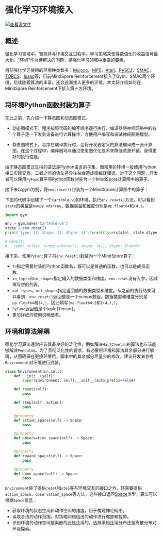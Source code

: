 # 强化学习环境接入

[![查看源文件](https://mindspore-website.obs.cn-north-4.myhuaweicloud.com/website-images/master/resource/_static/logo_source.png)](https://gitee.com/mindspore/docs/blob/master/docs/reinforcement/docs/source_zh_cn/environment.md)

## 概述

强化学习领域中，智能体与环境交互过程中，学习策略来使得数值化的收益信号最大化。“环境”作为待解决的问题，是强化学习领域中重要的要素。

目前强化学习使用的环境种类繁多：[Mujoco](https://github.com/deepmind/mujoco)、[MPE](https://github.com/openai/multiagent-particle-envs)、[Atari](https://github.com/gsurma/atari)、[PySC2](https://www.github.com/deepmind/pysc2)、[SMAC](https://github/oxwhirl/smac)、[TORCS](https://github.com/ugo-nama-kun/gym_torcs)、[Isaac](https://github.com/NVIDIA-Omniverse/IsaacGymEnvs)等，目前MindSpore Reinforcement接入了Gym、SMAC两个环境，后续随着算法的丰富，还会逐渐接入更多的环境。本文将介绍如何在MindSpore Reinforcement下接入第三方环境。

## 将环境Python函数封装为算子

在此之前，先介绍一下静态图和动态图模式。

- 动态图模式下，程序按照代码的编写顺序逐行执行，编译器将神经网络中的各个算子逐一下发到设备进行计算操作，方便用户编写和调试神经网络模型。

- 静态图模式下，程序在编译执行时，会将开发者定义的算法编译成一张计算图。在这个过程中，编译器可以通过使用图优化技术来降低资源开销，获得更好的执行性能。

由于静态图模式支持的语法是Python语言的子集，而常用的环境一般使用Python接口实现交互，二者之间的语法差异往往会造成图编译错误。对于这个问题，开发者可以使用`PyFunc`算子将Python函数封装为一个MindSpore计算图中的算子。

接下来以gym为例，将`env.reset()`封装为一个MindSpore计算图中的算子：

下面的代码中创建了一个`CartPole-v0`的环境，执行`env.reset()`方法，可以看到`state`的类型是`numpy.ndarray`，数据类型和维度分别是`np.float64`和`(4,)`。

```python
import gym

env = gym.make('CartPole-v0')
state = env.reset()
print('type: {}, shape: {}, dtype: {}'.format(type(state), state.dtype, state.shape))

# Result:
#   type: <class 'numpy.ndarray'>, shape: (4,), dtype: float64
```

接下来，使用`PyFunc`算子将`env.reset()`封装为一个MindSpore算子：

- `fn`指定需要封装的Python函数名，既可以是普通的函数，也可以是成员函数。
- `in_types`和`in_shapes`指定输入的数据类型和维度。`env.reset`没有入参，因此填写空的列表。
- `out_types`，`out_shapes`指定返回值的数据类型和维度。从之前的执行结果可以看到，`env.reset()`返回值是一个numpy数组，数据类型和维度分别是`np.float64`和`(4,)`，因此填写`[ms.float64,]`和`[(4,),]`。
- `PyFunc`返回值是个tuple(Tensor)。
- 更加详细的使用说明[参考](https://gitee.com/mindspore/mindspore/blob/master/mindspore/python/mindspore/ops/operations/other_ops.py)。

## 环境和算法解耦

强化学习算法通常应该具备良好的泛化性，例如解决`HalfCheetah`的算法也应该能够解决`Pendulum`。为了贯彻泛化性的要求，有必要将环境和算法其余部分进行解耦，从而确保在更换环境后，脚本中的其余部分尽量少的修改。建议开发者参考`Environment`对环境进行封装。

```python
class Environment(nn.Cell):
    def __init__(self):
        super(Environment, self).__init__(auto_prefix=False)

    def reset(self):
        pass

    def step(self, action):
        pass

    @property
    def action_space(self) -> Space:
        pass

    @property
    def observation_space(self) -> Space:
        pass

    @property
    def reward_space(self) -> Space:
        pass

    @property
    def done_space(self) -> Space:
        pass
```

`Environment`除了提供`reset`和`step`等与环境交互的接口之外，还需要提供`action_space`、`observation_space`等方法，这些接口返回[Space](https://mindspore.cn/reinforcement/docs/zh-CN/master/reinforcement.html#mindspore_rl.environment.Space)类型。算法可以根据`Space`信息：

- 获取环境的状态空间和动作空间的维度，用于构建神经网络。
- 读取合法的动作范围，对策略网络给出的动作进行缩放和裁剪。
- 识别环境的动作空间是离散的还是连续的，选择采用连续分布还是离散分布对环境探索。
